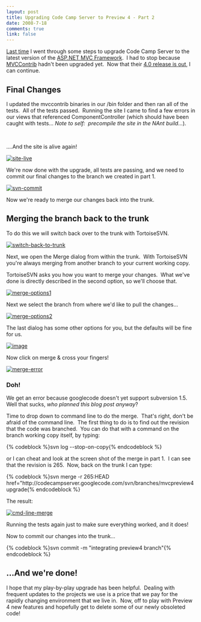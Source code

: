 ```yaml
--- 
layout: post
title: Upgrading Code Camp Server to Preview 4 - Part 2
date: 2008-7-18
comments: true
link: false
---
```

<p><a href="http://flux88.com/UpgradingCodeCampServerToPreview4.aspx">Last time</a> I went through some steps to upgrade Code Camp Server to the latest version of the <a href="http://codeplex.com/aspnet">ASP.NET MVC Framework</a>.&nbsp; I had to stop because <a href="http://mvccontrib.org">MVCContrib</a> hadn't been upgraded yet.&nbsp; Now that their <a href="http://www.codeplex.com/MVCContrib/Release/ProjectReleases.aspx?ReleaseId=15416">4.0 release is out</a>, I can continue.</p> <h2>Final Changes</h2> <p>I updated the mvccontrib binaries in our /bin folder and then ran all of the tests.&nbsp; All of the tests passed.&nbsp; Running the site I came to find a few errors in our views that referenced ComponentController (which should have been caught with tests... <em>Note to self:&nbsp; precompile the site in the NAnt build...</em>).</p> <p>&nbsp;</p> <p>....And the site is alive again!</p> <p><a href="http://flux88.com/uploads/UpgradingCodeCampServertoPreview4Part2_133EE/sitelive.png"><img src="/images/sitelive_thumb.png" alt="site-live"  border="0" /></a> </p> <p>We're now done with the upgrade, all tests are passing, and we need to commit our final changes to the branch we created in part 1.</p> <p><a href="http://flux88.com/uploads/UpgradingCodeCampServertoPreview4Part2_133EE/svncommit.png"><img src="/images/svncommit_thumb.png" alt="svn-commit"  border="0" /></a> </p> <p>Now we're ready to merge our changes back into the trunk.&nbsp; </p> <h2>Merging the branch back to the trunk</h2> <p>To do this we will switch back over to the trunk with TortoiseSVN.</p> <p><a href="http://flux88.com/uploads/UpgradingCodeCampServertoPreview4Part2_133EE/switchbacktotrunk.png"><img src="/images/switchbacktotrunk_thumb.png" alt="switch-back-to-trunk"  border="0" /></a> </p> <p>Next, we open the Merge dialog from within the trunk.&nbsp; With TortoiseSVN you're always merging from another branch to your current working copy.</p> <p>TortoiseSVN asks you how you want to merge your changes.&nbsp; What we've done is directly described in the second option, so we'll choose that.</p> <p><a href="http://flux88.com/uploads/UpgradingCodeCampServertoPreview4Part2_133EE/mergeoptions1.png"><img src="/images/mergeoptions1_thumb.png" alt="merge-options1"  border="0" /></a> </p> <p>Next we select the branch from where we'd like to pull the changes...</p> <p><a href="http://flux88.com/uploads/UpgradingCodeCampServertoPreview4Part2_133EE/mergeoptions2.png"><img src="/images/mergeoptions2_thumb.png" alt="merge-options2"  border="0" /></a>&nbsp;</p> <p>The last dialog has some other options for you, but the defaults will be fine for us.</p> <p><a href="http://flux88.com/uploads/UpgradingCodeCampServertoPreview4Part2_133EE/image.png"><img src="/images/image_thumb.png" alt="image"  border="0" /></a>&nbsp;</p> <p>Now click on merge &amp; cross your fingers!</p> <p><a href="http://flux88.com/uploads/UpgradingCodeCampServertoPreview4Part2_133EE/mergeerror.png"><img src="/images/mergeerror_thumb.png" alt="merge-error"  border="0" /></a> </p> <h3>Doh! </h3> <p> We get an error because googlecode doesn't yet support subversion 1.5.&nbsp; Well that sucks, <em>who planned this blog post anyway</em>?</p> <p>Time to drop down to command line to do the merge.&nbsp; That's right, don't be afraid of the command line.&nbsp; The first thing to do is to find out the revision that the code was branched.&nbsp; You can do that with a command on the branch working copy itself, by typing:</p>{% codeblock %}svn log --stop-on-copy{% endcodeblock %}<p>or I can cheat and look at the screen shot of the merge in part 1.&nbsp; I can see that the revision is 265.&nbsp; Now, back on the trunk I can type:</p>{% codeblock %}svn merge -r 265:HEAD href="http://codecampserver.googlecode.com/svn/branches/mvcpreview4upgrade{% endcodeblock %}<p>The result:</p><p><a href="http://flux88.com/uploads/UpgradingCodeCampServertoPreview4Part2_133EE/cmdlinemerge.png"><img src="/images/cmdlinemerge_thumb.png" alt="cmd-line-merge"  border="0" /></a> </p><p>Running the tests again just to make sure everything worked, and it does!</p><p>Now to commit our changes into the trunk...</p>{% codeblock %}svn commit -m "integrating preview4 branch"{% endcodeblock %}<h2>...And we're done!</h2><p>I hope that my play-by-play upgrade has been helpful.&nbsp; Dealing with frequent updates to the projects we use is a price that we pay for the rapidly changing environment that we live in.&nbsp; Now, off to play with Preview 4 new features and hopefully get to delete some of our newly obsoleted code!</p>
